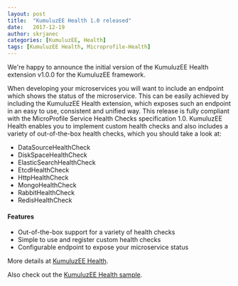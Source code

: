 ```yaml
---
layout: post
title:  "KumuluzEE Health 1.0 released"
date:   2017-12-19
author: skrjanec
categories: [KumuluzEE, Health]
tags: [KumuluzEE Health, Microprofile-Health]
---
```


We're happy to announce the initial version of the KumuluzEE Health extension v1.0.0 for the KumuluzEE framework.

<!--more-->

When developing your microservices you will want to include an endpoint which shows the status of the microservice. This can be easily achieved by including the KumuluzEE Health extension, which exposes such an endpoint in an easy to use, consistent and unified way. This release is fully compliant with the MicroProfile Service Health Checks specification 1.0. KumuluzEE Health enables you to implement custom health checks and also includes a variety of out-of-the-box health checks, which you should take a look at:

- DataSourceHealthCheck
- DiskSpaceHealthCheck
- ElasticSearchHealthCheck
- EtcdHealthCheck
- HttpHealthCheck
- MongoHealthCheck
- RabbitHealthCheck
- RedisHealthCheck

#### Features

- Out-of-the-box support for a variety of health checks
- Simple to use and register custom health checks
- Configurable endpoint to expose your microservice status

More details at [KumuluzEE Health](https://github.com/kumuluz/kumuluzee-health/blob/master/README.md).

Also check out the
[KumuluzEE Health sample](https://github.com/kumuluz/kumuluzee-samples/tree/master/kumuluzee-health).